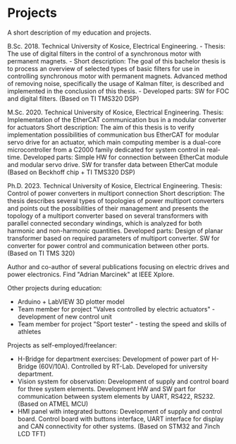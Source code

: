 # Projects
A short description of my education and projects.

  B.Sc. 2018. Technical University of Kosice, Electrical Engineering. 
    - Thesis: The use of digital filters in the control of a synchronous motor with permanent magnets.
    - Short description: The goal of this bachelor thesis is to process an overview of selected types of basic filters for use in controlling synchronous motor with permanent magnets. Advanced method of removing noise, specifically the usage of Kalman filter, is described and implemented in the conclusion of this thesis.
    - Developed parts: SW for FOC and digital filters. (Based on TI TMS320 DSP)

  M.Sc. 2020. Technical University of Kosice, Electrical Engineering. 
              Thesis: Implementation of the EtherCAT communication bus in a modular converter for actuators
              Short description: The aim of this thesis is to verify implementation possibilities of communication bus EtherCAT for modular servo drive for an actuator, which main computing member is a dual-core microcontroller from a C2000 family dedicated for system control in real-time.
              Developed parts: Simple HW for connection between EtherCat module and modular servo drive. SW for transfer data between EtherCat module (Based on Beckhoff chip + TI TMS320 DSP)

  Ph.D. 2023. Technical University of Kosice, Electrical Engineering. 
              Thesis: Control of power converters in multiport connection
              Short description: The thesis describes several types of topologies of power multiport converters and points out the possibilities of their management and presents the topology of a multiport converter based on several transformers with parallel connected secondary windings, which is analyzed for both harmonic and non-harmonic quantities.
              Developed parts: Design of planar transformer based on required parameters of multiport converter. SW for converter for power control and communication between other ports. (Based on TI TMS 320)
            
Author and co-author of several publications focusing on electric drives and power electronics. Find "Adrian Marcinek" at IEEE Xplore.

Other projects during education: 

  - Arduino + LabVIEW 3D plotter model
  - Team member for project "Valves controlled by electric actuators" - development of new control unit
  - Team member for project "Sport tester" - testing the speed and skills of athletes
  

Projects as self-employed/freelancer:

  - H-Bridge for department exercises: Development of power part of H-Bridge (60V/10A). Controlled by RT-Lab. Developed for university department.
  - Vision system for observation: Development of supply and control board for three system elements. Development HW and SW part for communication between system elements by UART, RS422, RS232. (Based on ATMEL MCU)
  - HMI panel with integrated buttons: Development of supply and control board. Control board with buttons interface, UART interface for display and CAN connectivity for other systems. (Based on STM32 and 7inch LCD TFT)
